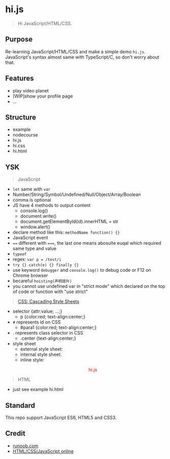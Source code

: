 # hi.js

> Hi JavaScript/HTML/CSS.

## Purpose

Re-learning JavaScript/HTML/CSS and make a simple demo `hi.js`. JavaScript's syntax almost same with TypeScript/C, so don't worry about that.

## Features

- play video planet
- [WIP]show your profile page
- ...

## Structure

- example
- nodecourse
- hi.js
- hi.css
- hi.html

## YSK

> JavaScript
- `let` same with `var`
- Number/String/Symbol/Undefined/Null/Object/Array/Boolean
- comma is optional
- JS have 4 methods to output content
    - console.log()
    - document.write()
    - document.getElementById(id).innerHTML = str
    - window.alert()
- declare method like this: `methodName function() {}`
- JavaScript event
- `==` different with `===`, the last one means abosulte euqal which required same type and value 
- `typeof`
- regex: `var p = /test/i`
- `try {} catch(e) {} finally {}`
- use keyword `debugger` and `console.log()` to debug code or F12 on Chrome browser
- becareful `hoisting(声明提升)`
- you cannot use undefined var in "strict mode" which declared on the top of code or function with "use strict"

> [CSS: Cascading Style Sheets](https://drafts.csswg.org/css-display/)
- selector {attr:value; ...;}
    - p {color:red; text-align:center;}
- `#` represents id on CSS
    - #para1 {color:red; text-align:center;}
- . represents class selector in CSS
    - .center {text-align:center;}
- style sheet
    - external style sheet: <link rel="stylesheet" type="text/css" href="hi.css">
    - internal style sheet: <style>css code</style>
    - inline style: <p style="color:red;text-align:center">hi.js</p>

> HTML
- just see example hi.html


## Standard

This repo support JavaScript ES6, HTML5 and CSS3.

## Credit

- [runoob.com](https://www.runoob.com)
- [HTML/CSS/JavaScript online](https://c.runoob.com/front-end/61)
